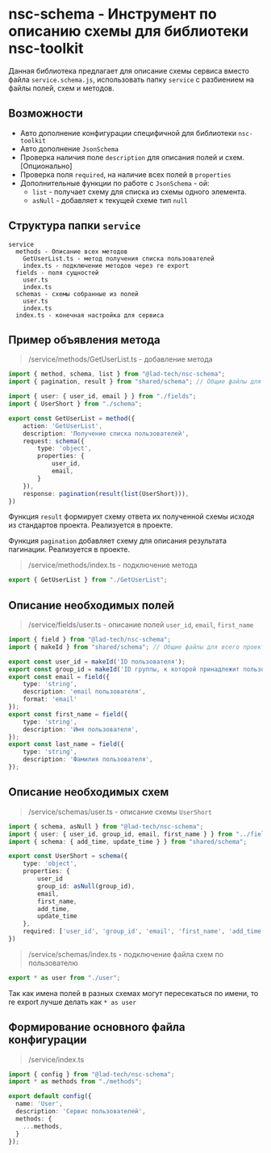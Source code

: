 # nsc-schema - Инструмент по описанию схемы для библиотеки nsc-toolkit

Данная библиотека предлагает для описание схемы сервиса вместо файла `service.schema.js`, использовать папку `service` с разбиением на файлы полей, схем и методов.

## Возможности

- Авто дополнение конфигурации специфичной для библиотеки `nsc-toolkit`
- Авто дополнение `JsonSchema`
- Проверка наличия поле `description` для описания полей и схем. [Опционально]
- Проверка поля `required`, на наличие всех полей в `properties`
- Дополнительные функции по работе с `JsonSchema` - ой:
    - `list` - получает схему для списка из схемы одного элемента.
    - `asNull` - добавляет к текущей схеме тип `null`

## Структура папки `service`

```
service
  methods - Описание всех методов
    GetUserList.ts - метод получения списка пользователей
    index.ts - подключение методов через re export
  fields - поля сущностей
    user.ts
    index.ts
  schemas - схемы собранные из полей
    user.ts
    index.ts
  index.ts - конечная настройка для сервиса
```

## Пример объявления метода

> /service/methods/GetUserList.ts - добавление метода
```typescript
import { method, schema, list } from "@lad-tech/nsc-schema";
import { pagination, result } from "shared/schema"; // Общие файлы для всего проекта

import { user: { user_id, email } } from "./fields";
import { UserShort } from "./schema";

export const GetUserList = method({
    action: 'GetUserList',
    description: 'Получение списка пользователей',
    request: schema({ 
        type: 'object',
        properties: {
            user_id, 
            email,
        }
    }),
    response: pagination(result(list(UserShort))),
})
```

Функция `result` формирует схему ответа их полученной схемы исходя из стандартов проекта. Реализуется в проекте.

Функция `pagination` добавляет схему для описания результата пагинации. Реализуется в проекте.

> /service/methods/index.ts - подключение метода

```typescript
export { GetUserList } from "./GetUserList";
```

## Описание необходимых полей

> /service/fields/user.ts - описание полей `user_id`, `email`, `first_name`

```typescript
import { field } from "@lad-tech/nsc-schema";
import { makeId } from "shared/schema"; // Общие файлы для всего проекта

export const user_id = makeId('ID пользователя');
export const group_id = makeId('ID группы, к которой принадлежит пользователь');
export const email = field({
    type: 'string',
    description: 'email пользователя',
    format: 'email'
});
export const first_name = field({
    type: 'string',
    description: 'Имя пользователя',
});
export const last_name = field({
    type: 'string',
    description: 'Фамилия пользователя',
});
```

## Описание необходимых схем

> /service/schemas/user.ts - описание схемы `UserShort`

```typescript
import { schema, asNull } from "@lad-tech/nsc-schema";
import { user: { user_id, group_id, email, first_name } } from "../fields";
import { schema: { add_time, update_time } } from "shared/schema";

export const UserShort = schema({
    type: 'object',
    properties: {
        user_id
        group_id: asNull(group_id),
        email,
        first_name,
        add_time, 
        update_time
    },
    required: ['user_id', 'group_id', 'email', 'first_name', 'add_time', 'update_time'],
})
```

> /service/schemas/index.ts - подключение файла схем по пользователю
```typescript
export * as user from "./user";
```
Так как имена полей в разных схемах могут пересекаться по имени, то re export лучше делать как `* as user`

## Формирование основного файла конфигурации

> /service/index.ts

```typescript
import { config } from "@lad-tech/nsc-schema";
import * as methods from "./methods";

export default config({
  name: 'User',
  description: 'Сервис пользователей',
  methods: {
    ...methods,
  }
});
```
